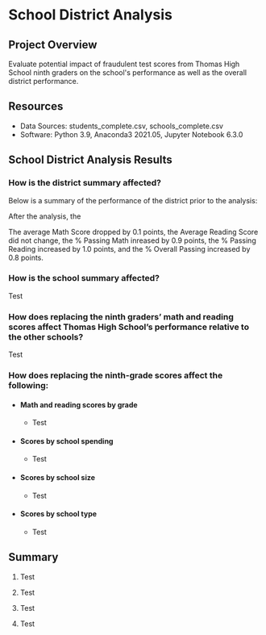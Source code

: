 # School District Analysis

## Project Overview

Evaluate potential impact of fraudulent test scores from Thomas High School ninth graders on the school's performance as well as the overall district performance. 

## Resources

- Data Sources: students_complete.csv, schools_complete.csv
- Software: Python 3.9, Anaconda3 2021.05, Jupyter Notebook 6.3.0

## School District Analysis Results

### How is the district summary affected?
Below is a summary of the performance of the district prior to the analysis:



After the analysis, the 

The average Math Score dropped by 0.1 points, the Average Reading Score did not change, the % Passing Math inreased by 0.9 points, the % Passing Reading increased by 1.0 points, and the % Overall Passing increased by 0.8 points.  



### How is the school summary affected?
Test
 
### How does replacing the ninth graders’ math and reading scores affect Thomas High School’s performance relative to the other schools?
Test

### How does replacing the ninth-grade scores affect the following:
* #### Math and reading scores by grade
    - Test

* #### Scores by school spending

    - Test

* #### Scores by school size

    - Test

* #### Scores by school type

    - Test

## Summary
  1. Test
  
  2. Test

  3. Test
  
  4. Test


    
